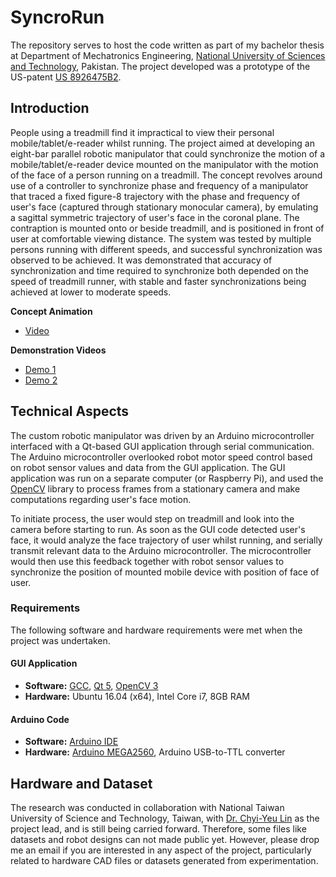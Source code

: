 # SyncroRun

The repository serves to host the code written as part of my bachelor thesis at Department of Mechatronics Engineering, [National University of Sciences and Technology](http://nust.edu.pk), Pakistan. The project developed was a prototype of the US-patent [US 8926475B2](https://patents.google.com/patent/US8926475). 

## Introduction

People using a treadmill find it impractical to view their personal mobile/tablet/e-reader whilst running. The project aimed at developing an eight-bar parallel robotic manipulator that could synchronize the motion of a mobile/tablet/e-reader device mounted on the manipulator with the motion of the face of a person running on a treadmill. The concept revolves around use of a controller to synchronize phase and frequency of a manipulator that traced a fixed figure-8 trajectory with the phase and frequency of user's face (captured through stationary monocular camera), by emulating a sagittal symmetric trajectory of user's face in the coronal plane. The contraption is mounted onto or beside treadmill, and is positioned in front of user at comfortable viewing distance. The system was tested by multiple persons running with different speeds, and successful synchronization was observed to be achieved. It was demonstrated that accuracy of synchronization and time required to synchronize both depended on the speed of treadmill runner, with stable and faster synchronizations being achieved at lower to moderate speeds. 

**Concept Animation**

- [Video](https://youtu.be/csyDfKPXqz8)

**Demonstration Videos**

- [Demo 1](https://www.youtube.com/watch?v=MMvzMPrRD8o)
- [Demo 2](https://www.youtube.com/watch?v=-5uN_vG9Avs)

## Technical Aspects

The custom robotic manipulator was driven by an Arduino microcontroller interfaced with a Qt-based GUI application through serial communication. The Arduino microcontroller overlooked robot motor speed control based on robot sensor values and data from the GUI application. The GUI application was run on a separate computer (or Raspberry Pi), and used the [OpenCV](https://opencv.org/) library to process frames from a stationary camera and make computations regarding user's face motion. 

To initiate process, the user would step on treadmill and look into the camera before starting to run. As soon as the GUI code detected user's face, it would analyze the face trajectory of user whilst running, and serially transmit relevant data to the Arduino microcontroller. The microcontroller would then use this feedback together with robot sensor values to synchronize the position of mounted mobile device with position of face of user. 

### Requirements

The following software and hardware requirements were met when the project was undertaken. 

#### GUI Application

- **Software:** [GCC](https://gcc.gnu.org/), [Qt 5](https://www.qt.io/), [OpenCV 3](https://opencv.org/)
- **Hardware:** Ubuntu 16.04 (x64), Intel Core i7, 8GB RAM

#### Arduino Code

- **Software:** [Arduino IDE](https://www.arduino.cc/en/Main/Software)
- **Hardware:** [Arduino MEGA2560](https://www.arduino.cc/en/Guide/ArduinoMega2560), Arduino USB-to-TTL converter

## Hardware and Dataset

The research was conducted in collaboration with National Taiwan University of Science and Technology, Taiwan, with [Dr. Chyi-Yeu Lin](https://meche.ntust.edu.tw/files/15-1106-49879,c2174-1.php?Lang=en) as the project lead, and is still being carried forward. Therefore, some files like datasets and robot designs can not made public yet. However, please drop me an email if you are interested in any aspect of the project, particularly related to hardware CAD files or datasets generated from experimentation. 
